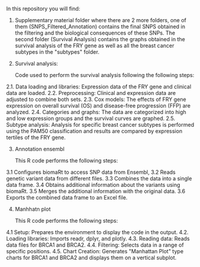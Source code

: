 In this repository you will find:

1. Supplementary material folder where there are 2 more folders, one of them (SNPS_Filtered_Annotation) contains the final SNPS obtained in the filtering and the biological consequences of these SNPs.
The second folder (Survival Analysis) contains the graphs obtained in the survival analysis of the FRY gene as well as all the breast cancer subtypes in the "subtypes" folder.

2. Survival analysis:

   Code used to perform the survival analysis following the following steps:

  2.1. Data loading and libraries: Expression data of the FRY gene and clinical data are loaded.
  2.2. Preprocessing: Clinical and expression data are adjusted to combine both sets.
  2.3. Cox models: The effects of FRY gene expression on overall survival (OS) and disease-free progression (FFP) are analyzed.
  2.4. Categories and graphs: The data are categorized into high and low expression groups and the survival curves are graphed.
  2.5. Subtype analysis: Analysis for specific breast cancer subtypes is performed using the PAM50 classification and results are compared by expression tertiles of the FRY gene.

3. Annotation ensembl

   This R code performs the following steps:
   
3.1 Configures biomaRt to access SNP data from Ensembl,
3.2 Reads genetic variant data from different files.
3.3 Combines the data into a single data frame.
3.4  Obtains additional information about the variants using biomaRt.
3.5 Merges the additional information with the original data.
3.6 Exports the combined data frame to an Excel file.

4. Manhhatn plot

   This R code performs the following steps:

4.1 Setup: Prepares the environment to display the code in the output.
4.2. Loading libraries: Imports readr, dplyr, and plotly.
4.3. Reading data: Reads data files for BRCA1 and BRCA2.
4.4. Filtering: Selects data in a range of specific positions.
4.5. Chart Creation: Generates "Manhattan Plot" type charts for BRCA1 and BRCA2 and displays them on a vertical subplot.
